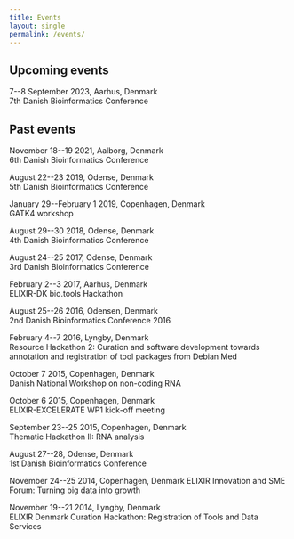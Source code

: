 ```yaml
---
title: Events
layout: single
permalink: /events/
---
```


## Upcoming events

7--8 September 2023, Aarhus, Denmark  
7th Danish Bioinformatics Conference

## Past events

November 18--19 2021, Aalborg, Denmark  
6th Danish Bioinformatics Conference

August 22--23 2019, Odense, Denmark  
5th Danish Bioinformatics Conference

January 29--February 1 2019, Copenhagen, Denmark  
GATK4 workshop

August 29--30 2018, Odense, Denmark  
4th Danish Bioinformatics Conference

August 24--25 2017, Odense, Denmark  
3rd Danish Bioinformatics Conference

February 2--3 2017, Aarhus, Denmark  
ELIXIR-DK bio.tools Hackathon

August 25--26 2016, Odensen, Denmark  
2nd Danish Bioinformatics Conference 2016

February 4--7 2016, Lyngby, Denmark  
Resource Hackathon 2: Curation and software development towards annotation and registration of tool packages from Debian Med

October 7 2015, Copenhagen, Denmark  
Danish National Workshop on non-coding RNA

October 6 2015, Copenhagen, Denmark  
ELIXIR-EXCELERATE WP1 kick-off meeting

September 23--25 2015, Copenhagen, Denmark  
Thematic Hackathon II: RNA analysis

August 27--28, Odense, Denmark  
1st Danish Bioinformatics Conference

November 24--25 2014, Copenhagen, Denmark
ELIXIR Innovation and SME Forum: Turning big data into growth

November 19--21 2014, Lyngby, Denmark  
ELIXIR Denmark Curation Hackathon: Registration of Tools and Data Services

